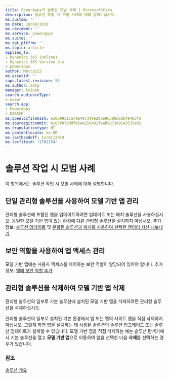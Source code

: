 ```yaml
---
title: PowerApps의 솔루션 모범 사례 | MicrosoftDocs
description: 솔루션 작업 시 모범 사례에 대해 알아보십시오.
ms.custom: ''
ms.date: 10/08/2019
ms.reviewer: ''
ms.service: powerapps
ms.suite: ''
ms.tgt_pltfrm: ''
ms.topic: article
applies_to:
- Dynamics 365 (online)
- Dynamics 365 Version 9.x
- powerapps
author: Mattp123
ms.assetid: ''
caps.latest.revision: 55
ms.author: matp
manager: kvivek
search.audienceType:
- maker
search.app:
- PowerApps
- D365CE
ms.openlocfilehash: e10b9951ca70e497349620ae96308d6db49403fe
ms.sourcegitcommit: 8185f87dddf05ee256491feab9873e9143535e02
ms.translationtype: HT
ms.contentlocale: ko-KR
ms.lasthandoff: 11/01/2019
ms.locfileid: "2702154"
---
```

# <a name="best-practices-when-working-with-solutions"></a>솔루션 작업 시 모범 사례 
이 항목에서는 솔루션 작업 시 모범 사례에 대해 설명합니다. 


## <a name="use-a-single-managed-solution-to-manage-a-model-driven-app"></a>단일 관리형 솔루션을 사용하여 모델 기반 앱 관리 
관리형 솔루션에 포함된 앱을 업데이트하려면 업데이트 또는 패치 솔루션을 사용하십시오. 동일한 모델 기반 앱이 있는 환경에 다른 관리형 솔루션을 설치하지 마십시오. 추가 정보: [솔루션 업데이트](import-update-export-solutions.md#update-solutions) 및 [분할된 솔루션과 패치를 사용하여 선택한 엔터티 자산 내보내기](use-segmented-solutions-patches-simplify-updates.md) 


## <a name="use-security-roles-to-manage-app-access"></a>보안 역할을 사용하여 앱 액세스 관리
모델 기반 앱에는 사용자 액세스를 제어하는 보안 역할이 할당되어 있어야 합니다. 추가 정보: [앱에 보안 역할 추가](../model-driven-apps/share-model-driven-app.md#add-security-roles-to-the-app) 

## <a name="delete-the-managed-solution-to-delete-a-model-driven-app"></a>관리형 솔루션을 삭제하여 모델 기반 앱 삭제 
관리형 솔루션의 일부로 기본 솔루션에 설치된 모델 기반 앱을 삭제하려면 관리형 솔루션을 삭제하십시오. 

관리형 솔루션의 일부로 설치된 기본 환경에서 앱 또는 앱의 사이트 맵을 직접 삭제하지 마십시오. 그렇게 하면 앱을 설치하는 데 사용된 솔루션의 솔루션 업그레이드 또는 솔루션 업데이트가 실패할 수 있습니다. 모델 기반 앱을 직접 삭제하는 예는 솔루션 탐색기에서 기본 솔루션을 열고 **모델 기반 앱**으로 이동하여 앱을 선택한 다음 **삭제**를 선택하는 경우가 있습니다.

### <a name="see-also"></a>참조
[솔루션 개요](solutions-overview.md)
